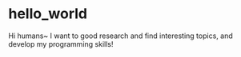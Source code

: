 # hello_world

Hi humans~
I want to good research and find interesting topics, and develop my programming skills!
